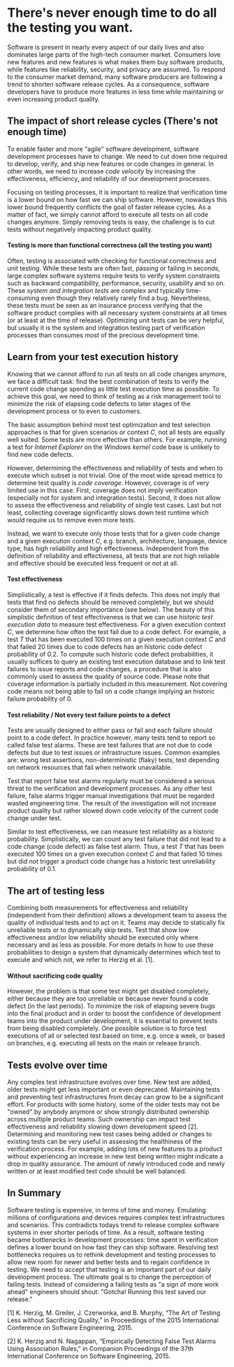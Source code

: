 # There's never enough time to do all the testing you want.
 
Software is present in nearly every aspect of our daily lives and also dominates large parts of the high-tech consumer market. Consumers love new features and new features is what makes them buy software products, while features like reliability, security, and privacy are assumed. To respond to the consumer market demand, many software producers are following a trend to shorten software release cycles. As a consequence, software developers have to produce more features in less time while maintaining or even increasing product quality.
 
## The impact of short release cycles (There's not enough time)

To enable faster and more "agile" software development, software development processes have to change. We need to cut down time required to develop, verify, and ship new features or code changes in general. In other words, we need to increase _code velocity_ by increasing the effectiveness, efficiency, and reliability of our development processes. 

Focusing on testing processes, it is important to realize that verification time is a lower bound on how fast we can ship software. However, nowadays this lower bound frequently conflicts the goal of faster release cycles. As a matter of fact, we simply cannot afford to execute all tests on all code changes anymore. Simply removing tests is easy, the challenge is to cut tests without negatively impacting product quality. 

#### Testing is more than functional correctness (all the testing you want)
 
Often, testing is associated with checking for functional correctness and unit testing. While these tests are often fast, passing or failing in seconds, large complex software systems require tests to verify system constraints such as backward compatibility, performance, security, usability and so on. These _system and integration tests_ are complex and typically time-consuming even though they relatively rarely find a bug. Nevertheless, these tests must be seen as an insurance process verifying that the software product complies with all necessary system constraints at all times (or at least at the time of release). Optimizing unit tests can be very helpful, but usually it is the system and integration testing part of verification processes than consumes most of the precious development time. 
 
## Learn from your test execution history
 
Knowing that we cannot afford to run all tests on all code changes anymore, we face a difficult task: find the best combination of tests to verify the current code change spending as little test execution time as possible. To achieve this goal, we need to think of testing as a risk management tool to minimize the risk of elapsing code defects to later stages of the development process or to even to customers. 

The basic assumption behind most test optimization and test selection approaches is that for given scenarios or context _C_, not all tests are equally well suited. Some tests are more effective than others. For example, running a test for _Internet Explorer_ on the _Windows kernel_ code base is unlikely to find new code defects. 

However, determining the effectiveness and reliability of tests and when to execute which subset is not trivial. One of the most wide spread metrics to determine test quality is _code coverage_. However, coverage is of very limited use in this case. First, coverage does not imply verification (especially not for system and integration tests). Second, it does not allow to assess the effectiveness and reliability of single test cases. Last but not least, collecting coverage significantly slows down test runtime which would require us to remove even more tests.
 
Instead, we want to execute only those tests that for a given code change and a given execution context _C_, e.g. branch, architecture, language, device type, has high reliability and high effectiveness. Independent from the definition of reliability and effectiveness, all tests that are not high reliable and effective should be executed less frequent or not at all. 
 
#### Test effectiveness
 
Simplistically, a test is effective if it finds defects. This does not imply that tests that find no defects should be removed completely, but we should consider them of secondary importance (see below). The beauty of this simplistic definition of test effectiveness is that we can use _historic test execution data_ to measure test effectiveness. For a given execution context _C_, we determine how often the test fail due to a code defect. For example, a test _T_ that has been executed 100 times on a given execution context _C_ and that failed 20 times due to code defects has an historic code defect probability of 0.2. To compute such historic code defect probabilities, it usually suffices to query an existing test execution database and to link test failures to issue reports and code changes, a procedure that is also commonly used to assess the quality of source code. 
Please note that coverage information is partially included in this measurement. Not covering code means not being able to fail on a code change implying an historic failure probability of 0.
 
#### Test reliability / Not every test failure points to a defect 
 
Tests are usually designed to either pass or fail and each failure should point to a code defect. In practice however, many tests tend to report so called false test alarms. These are test failures that are not due to code defects but due to test issues or infrastructure issues. Common examples are: wrong test assertions, non-deterministic (flaky)  tests, test depending on network resources that fail when network unavailable.

Test that report false test alarms regularly must be considered a serious threat to the verification and development processes. As any other test failure, false alarms trigger manual investigations that must be regarded wasted engineering time. The result of the investigation will not increase product quality but rather slowed down code velocity of the current code change under test.
 
Similar to test effectiveness, we can measure test reliability as a historic probability. Simplistically, we can count any test failure that did not lead to a code change (code defect) as false test alarm. Thus, a test _T_ that has been executed 100 times on a given execution context _C_ and that failed 10 times but did not trigger a product code change has a historic test unreliability probability of 0.1.
 
## The art of testing less
 
Combining both measurements for effectiveness and reliability (independent from their definition) allows a development team to assess the quality of individual tests and to act on it. Teams may decide to statically fix unreliable tests or to dynamically skip tests. Test that show low effectiveness and/or low reliability should be executed only where necessary and as less as possible. For more details in how to use these probabilities to design a system that dynamically determines which test to execute and which not, we refer to Herzig et al. [1].
 
#### Without sacrificing code quality
 
However, the problem is that some test might get disabled completely, either because they are too unreliable or because never found a code defect (in the last periods). To minimize the risk of elapsing severe bugs into the final product and in order to boost the confidence of development teams into the product under development, it is essential to prevent tests from being disabled completely. One possible solution is to force test executions of all or selected test based on time, e.g. once a week, or based on branches, e.g. executing all tests on the main or release branch. 
 
## Tests evolve over time
 
Any complex test infrastructure evolves over time. New test are added, older tests might get less important or even deprecated. Maintaining tests and preventing test infrastructures from decay can grow to be a significant effort. For products with some history, some of the older tests may not be "owned" by anybody anymore or show strongly distributed ownership across multiple product teams. Such ownership can impact test effectiveness and reliability slowing down development speed [2].
Determining and monitoring new test cases being added or changes to existing tests can be very useful in assessing the healthiness of the verification process. For example, adding lots of new features to a product without experiencing an increase in new test being written might indicate a drop in quality assurance. The amount of newly introduced code and newly written or at least modified test code should be well balanced. 
 
## In Summary
 
Software testing is expensive, in terms of time and money. Emulating millions of configurations and devices requires complex test infrastructures and scenarios. This contradicts todays trend to release complex software systems in ever shorter periods of time. As a result, software testing became bottlenecks in development processes: time spent in verification defines a lower bound on how fast they can ship software. Resolving test bottlenecks requires us to rethink development and testing processes to allow new room for newer and better tests and to regain confidence in testing. We need to accept that testing is an important part of our daily development process. The ultimate goal is to change the perception of failing tests. Instead of considering a failing tests as "a sign of more work ahead" engineers should shout: "Gotcha! Running this test saved our release."

[1] K. Herzig, M. Greiler, J. Czerwonka, and B. Murphy, “The Art of Testing Less without Sacrificing Quality,” in Proceedings of the 2015 International Conference on Software Engineering, 2015. 

[2] K. Herzig and N. Nagappan, “Empirically Detecting False Test Alarms Using Association Rules,” in Companion Proceedings of the 37th International Conference on Software Engineering, 2015. 
